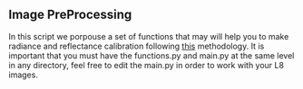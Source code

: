 ## Image PreProcessing 
In this script we porpouse a set of functions that may will help you to 
make radiance and reflectance calibration following [this](https://www.researchgate.net/publication/264347106_RADIOMETRIC_CROSS_CALIBRATION_OF_LANDSAT_8_OPERATIONAL_LAND_IMAGER) methodology. It is important that you must have the functions.py and main.py at the same level in any directory, feel free to edit the main.py in order to work with your L8 images. 
